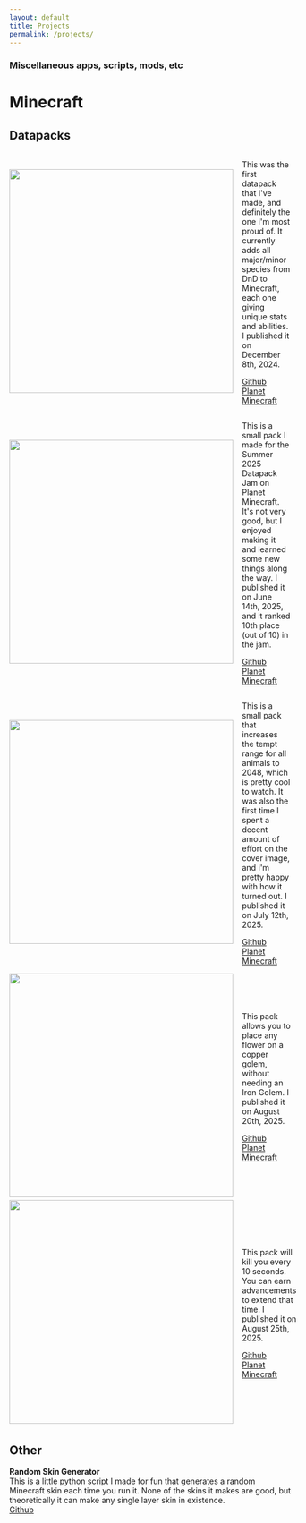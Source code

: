 ```yaml
---
layout: default
title: Projects
permalink: /projects/
---
```


### Miscellaneous apps, scripts, mods, etc

# Minecraft
<!-- 
Template
<div style="display: flex; align-items: center;">
    <img src="/assets/projects/.png" width=400 style="margin-right: 16px;padding-bottom: 1%;">
    <div>
        <p>
            PLACEHOLDER
        </p>
        <p>
            <a href="">Github</a>
            <br>
            <a href="">Planet Minecraft</a>
        </p>
    </div>
</div> 
-->

## Datapacks
<div style="display: flex; align-items: center;">
    <img src="/assets/projects/minecraft-dnd.png" width=400 style="margin-right: 16px;padding-bottom: 1%;">
    <div>
        <p>
            This was the first datapack that I've made, and definitely the one I'm most proud of. It currently adds all major/minor species from DnD to Minecraft, each one giving unique stats and abilities. I published it on December 8th, 2024.
        </p>
        <p>
            <a href="https://github.com/kraggle09/dnd-datapack">Github</a>
            <br>
            <a href="https://www.planetminecraft.com/data-pack/minecraft-dnd-6481428">Planet Minecraft</a>
        </p>
    </div>
</div> 

<div style="display: flex; align-items: center;">
    <img src="/assets/projects/dogplus.png" width=400 style="margin-right: 16px;padding-bottom: 1%;">
    <div>
        <p>
            This is a small pack I made for the Summer 2025 Datapack Jam on Planet Minecraft. It's not very good, but I enjoyed making it and learned some new things along the way. I published it on June 14th, 2025, and it ranked 10th place (out of 10) in the jam.
        </p>
        <p>
            <a href="https://github.com/kraggle09/dogplus">Github</a>
            <br>
            <a href="https://www.planetminecraft.com/data-pack/dogplus">Planet Minecraft</a>
        </p>
    </div>
</div>

<div style="display: flex; align-items: center;">
    <img src="/assets/projects/call-the-animals.png" width=400 style="margin-right: 16px;padding-bottom: 1%;">
    <div>
        <p>
            This is a small pack that increases the tempt range for all animals to 2048, which is pretty cool to watch. It was also the first time I spent a decent amount of effort on the cover image, and I'm pretty happy with how it turned out. I published it on July 12th, 2025.
        </p>
        <p>
            <a href="https://github.com/kraggle09/call-the-animals">Github</a>
            <br>
            <a href="https://www.planetminecraft.com/data-pack/call-the-animals">Planet Minecraft</a>
        </p>
    </div>
</div>

<div style="display: flex; align-items: center;">
    <img src="/assets/projects/copper-flowers.png" width=400 style="margin-right: 16px;padding-bottom: 1%;">
    <div>
        <p>
            This pack allows you to place any flower on a copper golem, without needing an Iron Golem. I published it on August 20th, 2025.
        </p>
        <p>
            <a href="https://github.com/kraggle09/copper-flowers">Github</a>
            <br>
            <a href="https://www.planetminecraft.com/data-pack/copper-flowers">Planet Minecraft</a>
        </p>
    </div>
</div>

<div style="display: flex; align-items: center;">
    <img src="/assets/projects/die-die-die.png" width=400 style="margin-right: 16px;padding-bottom: 1%;">
    <div>
        <p>
            This pack will kill you every 10 seconds. You can earn advancements to extend that time. I published it on August 25th, 2025.
        </p>
        <p>
            <a href="https://github.com/kraggle09/die-die-die">Github</a>
            <br>
            <a href="https://www.planetminecraft.com/data-pack/die-die-die-6711180/">Planet Minecraft</a>
        </p>
    </div>
</div> 

## Other
**Random Skin Generator**  
This is a little python script I made for fun that generates a random Minecraft skin each time you run it. None of the skins it makes are good, but theoretically it can make any single layer skin in existence.  
[Github](https://github.com/kraggle09/random-skin-generator)  